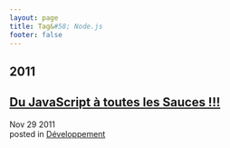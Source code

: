 ```yaml
---
layout: page
title: Tag&#58; Node.js
footer: false
---
```


<div id="blog-archives" class="category">
<h2>2011</h2>

<article>
<h1><a href="/2011/11/29/du-javascript-a-toutes-les-sauces/index.html">Du JavaScript à toutes les Sauces !!!</a></h1>
<time datetime="2011-11-29T00:00:00-06:00" pubdate><span class='month'>Nov</span> <span class='day'>29</span> <span class='year'>2011</span></time>
<footer>
<span class="categories">posted in 
<a href='/categories/développement/'>Développement</a></span>
</footer>
</article>
</div>
